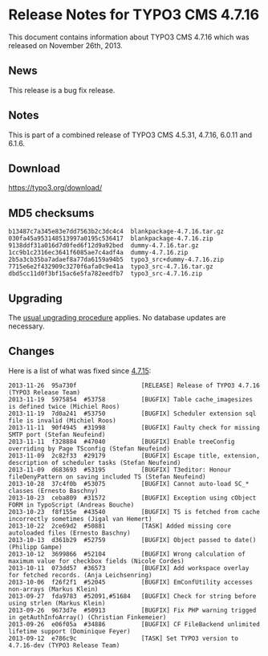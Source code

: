 Release Notes for TYPO3 CMS 4.7.16
==================================

This document contains information about TYPO3 CMS 4.7.16 which was
released on November 26th, 2013.

News
----

This release is a bug fix release.

Notes
-----

This is part of a combined release of TYPO3 CMS 4.5.31, 4.7.16, 6.0.11
and 6.1.6.

Download
--------

<https://typo3.org/download/>

MD5 checksums
-------------

    b13487c7a345e83e7dd7563b2c3dc4c4  blankpackage-4.7.16.tar.gz
    030fa45a953148513997a0195c536417  blankpackage-4.7.16.zip
    9138ddf31a016d7d0fed6f12d9a92bed  dummy-4.7.16.tar.gz
    1cc9b1c2316ec3641f6085ae7c4adf4a  dummy-4.7.16.zip
    2b5a3cb35ba7adaef8a77da6159a94b5  typo3_src+dummy-4.7.16.zip
    7715e6e2f432909c3270f6afa0c9e41a  typo3_src-4.7.16.tar.gz
    dbd5cc11d0f3bf15ac6e5fa782eedfb7  typo3_src-4.7.16.zip

Upgrading
---------

The [usual upgrading
procedure](https://docs.typo3.org/typo3cms/InstallationGuide/) applies.
No database updates are necessary.

Changes
-------

Here is a list of what was fixed since
[4.7.15](TYPO3_4.7.15 "wikilink"):

    2013-11-26  95a730f                  [RELEASE] Release of TYPO3 4.7.16 (TYPO3 Release Team)
    2013-11-19  5975854  #53758          [BUGFIX] Table cache_imagesizes is defined twice (Michiel Roos)
    2013-11-19  7d0a241  #53750          [BUGFIX] Scheduler extension sql file is invalid (Michiel Roos)
    2013-11-11  90f4945  #31998          [BUGFIX] Faulty check for missing SMTP port (Stefan Neufeind)
    2013-11-11  f328884  #47040          [BUGFIX] Enable treeConfig overriding by Page TSconfig (Stefan Neufeind)
    2013-11-09  2c82f33  #29179          [BUGFIX] Escape title, extension, description of scheduler tasks (Stefan Neufeind)
    2013-11-09  d683693  #53195          [BUGFIX] T3editor: Honour fileDenyPattern on saving included TS (Stefan Neufeind)
    2013-10-28  37c4f0b  #53075          [BUGFIX] Cannot auto-load SC_* classes (Ernesto Baschny)
    2013-10-23  ceba809  #31572          [BUGFIX] Exception using cObject FORM in TypoScript (Andreas Bouche)
    2013-10-23  f8f155e  #43540          [BUGFIX] TS is fetched from cache incorrectly sometimes (Jigal van Hemert)
    2013-10-22  2ce69d2  #50881          [TASK] Added missing core autoloaded files (Ernesto Baschny)
    2013-10-13  d361b29  #52759          [BUGFIX] Object passed to date() (Philipp Gampe)
    2013-10-12  3699866  #52104          [BUGFIX] Wrong calculation of maximum value for checkbox fields (Nicole Cordes)
    2013-10-11  073dd57  #36573          [BUGFIX] Add workspace overlay for fetched records. (Anja Leichsenring)
    2013-10-06  f26f2f1  #52045          [BUGFIX] EmConfUtility accesses non-arrays (Markus Klein)
    2013-09-27  fda9783  #52091,#51684   [BUGFIX] Check for string before using strlen (Markus Klein)
    2013-09-26  9673d7e  #50913          [BUGFIX] Fix PHP warning trigged in getAuthInfoArray() (Christian Finkemeier)
    2013-09-26  e06f05a  #34886          [BUGFIX] CF FileBackend unlimited lifetime support (Dominique Feyer)
    2013-09-12  e786c9c                  [TASK] Set TYPO3 version to 4.7.16-dev (TYPO3 Release Team)


